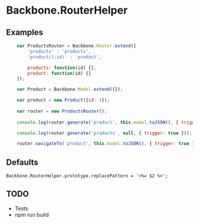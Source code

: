 # Backbone.RouterHelper

## Examples

```javascript
	var ProductsRouter = Backbone.Router.extend({
		'products' : 'products',	
		'product/(:id)' : 'product',

		products: function(id) {},
		product: function(id) {}
	});

	var Product = Backbone.Model.extend({});

	var product = new Product({id: 1});	
	
	var router = new ProductsRouter();	
	
	console.log(router.generate('product', this.model.toJSON(), { trigger: true })); // product/1

	console.log(router.generate('products', null, { trigger: true })); // products

	router.navigateTo('product', this.model.toJSON(), { trigger: true }); // navigate to product/1
```

## Defaults

	Backbone.RouterHelper.prototype.replacePattern = '<%= $2 %>';

## TODO

- Tests
- npm run build
